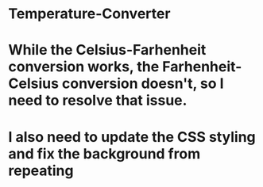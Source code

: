 # Temperature-Converter

# While the Celsius-Farhenheit conversion works, the Farhenheit-Celsius conversion doesn't, so I need to resolve that issue.
# I also need to update the CSS styling and fix the background from repeating
